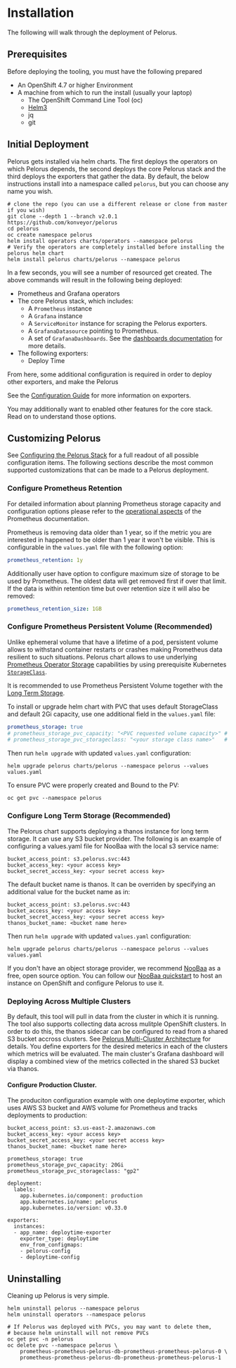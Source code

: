 
# Installation

The following will walk through the deployment of Pelorus.

## Prerequisites

Before deploying the tooling, you must have the following prepared

* An OpenShift 4.7 or higher Environment
* A machine from which to run the install (usually your laptop)
  * The OpenShift Command Line Tool (oc)
  * [Helm3](https://github.com/helm/helm/releases)
  * jq
  * git

## Initial Deployment

Pelorus gets installed via helm charts. The first deploys the operators on which Pelorus depends, the second deploys the core Pelorus stack and the third deploys the exporters that gather the data. By default, the below instructions install into a namespace called `pelorus`, but you can choose any name you wish.

```shell
# clone the repo (you can use a different release or clone from master if you wish)
git clone --depth 1 --branch v2.0.1 https://github.com/konveyor/pelorus
cd pelorus
oc create namespace pelorus
helm install operators charts/operators --namespace pelorus
# Verify the operators are completely installed before installing the pelorus helm chart
helm install pelorus charts/pelorus --namespace pelorus
```

In a few seconds, you will see a number of resourced get created. The above commands will result in the following being deployed:

* Prometheus and Grafana operators
* The core Pelorus stack, which includes:
    * A `Prometheus` instance
    * A `Grafana` instance
    * A `ServiceMonitor` instance for scraping the Pelorus exporters.
    * A `GrafanaDatasource` pointing to Prometheus.
    * A set of `GrafanaDashboards`. See the [dashboards documentation](Dashboards.md) for more details.
* The following exporters:
    * Deploy Time

From here, some additional configuration is required in order to deploy other exporters, and make the Pelorus

See the [Configuration Guide](Configuration.md) for more information on exporters.

You may additionally want to enabled other features for the core stack. Read on to understand those options.

## Customizing Pelorus

See [Configuring the Pelorus Stack](Configuration.md) for a full readout of all possible configuration items. The following sections describe the  most common supported customizations that can be made to a Pelorus deployment.

### Configure Prometheus Retention

For detailed information about planning Prometheus storage capacity and configuration options please refer to the [operational aspects](https://prometheus.io/docs/prometheus/latest/storage/#operational-aspects) of the Prometheus documentation.

Prometheus is removing data older than 1 year, so if the metric you are interested in happened to be older than 1 year it won't be visible. This is configurable in the `values.yaml` file with the following option:

```yaml
prometheus_retention: 1y
```

Additionally user have option to configure maximum size of storage to be used by Prometheus. The oldest data will get removed first if over that limit. If the data is within retention time but over retention size it will also be removed:

```yaml
prometheus_retention_size: 1GB
```

### Configure Prometheus Persistent Volume (Recommended)

Unlike ephemeral volume that have a lifetime of a pod, persistent volume allows to withstand container restarts or crashes making Prometheus data resilient to such situations.
Pelorus chart allows to use underlying [Prometheus Operator Storage](https://github.com/prometheus-operator/prometheus-operator/blob/main/Documentation/user-guides/storage.md#storage-provisioning-on-aws) capabilities by using prerequisite Kubernetes [`StorageClass`](https://kubernetes.io/docs/concepts/storage/storage-classes/).

It is recommended to use Prometheus Persistent Volume together with the [Long Term Storage](#configure-long-term-storage-recommended).

To install or upgrade helm chart with PVC that uses default StorageClass and default 2Gi capacity, use one additional field in the `values.yaml` file:

```yaml
prometheus_storage: true
# prometheus_storage_pvc_capacity: "<PVC requested volume capacity>" # Optional, default 2Gi
# prometheus_storage_pvc_storageclass: "<your storage class name>"   # Optional, default "gp2"
```

Then run `helm upgrade` with updated `values.yaml` configuration:

```shell
helm upgrade pelorus charts/pelorus --namespace pelorus --values values.yaml
```

To ensure PVC were properly created and Bound to the PV:
```shell
oc get pvc --namespace pelorus
```

### Configure Long Term Storage (Recommended)

The Pelorus chart supports deploying a thanos instance for long term storage.  It can use any S3 bucket provider. The following is an example of configuring a values.yaml file for NooBaa with the local s3 service name:

```
bucket_access_point: s3.pelorus.svc:443
bucket_access_key: <your access key>
bucket_secret_access_key: <your secret access key>
```

The default bucket name is thanos.  It can be overriden by specifying an additional value for the bucket name as in:

```
bucket_access_point: s3.pelorus.svc:443
bucket_access_key: <your access key>
bucket_secret_access_key: <your secret access key>
thanos_bucket_name: <bucket name here>
```

Then run `helm upgrade` with updated `values.yaml` configuration:

```
helm upgrade pelorus charts/pelorus --namespace pelorus --values values.yaml
```

If you don't have an object storage provider, we recommend [NooBaa](https://www.noobaa.io/) as a free, open source option. You can follow our [NooBaa quickstart](Noobaa.md) to host an instance on OpenShift and configure Pelorus to use it.

### Deploying Across Multiple Clusters

By default, this tool will pull in data from the cluster in which it is running. The tool also supports collecting data across mulitple OpenShift clusters. In order to do this, the thanos sidecar can be configured to read from a shared S3 bucket accross clusters. See [Pelorus Multi-Cluster Architecture](Architecture.md) for details. You define exporters for the desired meterics in each of the clusters which metrics will be evaluated.  The main cluster's Grafana dashboard will display a combined view of the metrics collected in the shared S3 bucket via thanos.

#### Configure Production Cluster.

The produciton configuration example with one deploytime exporter, which uses AWS S3 bucket and AWS volume for Prometheus and tracks deployments to production:

```
bucket_access_point: s3.us-east-2.amazonaws.com
bucket_access_key: <your access key>
bucket_secret_access_key: <your secret access key>
thanos_bucket_name: <bucket name here>

prometheus_storage: true
prometheus_storage_pvc_capacity: 20Gi
prometheus_storage_pvc_storageclass: "gp2"

deployment:
  labels:
    app.kubernetes.io/component: production
    app.kubernetes.io/name: pelorus
    app.kubernetes.io/version: v0.33.0

exporters:
  instances:
  - app_name: deploytime-exporter
    exporter_type: deploytime
    env_from_configmaps:
    - pelorus-config
    - deploytime-config
```


## Uninstalling

Cleaning up Pelorus is very simple.

```shell
helm uninstall pelorus --namespace pelorus
helm uninstall operators --namespace pelorus

# If Pelorus was deployed with PVCs, you may want to delete them,
# because helm uninstall will not remove PVCs
oc get pvc -n pelorus
oc delete pvc --namespace pelorus \
    prometheus-prometheus-pelorus-db-prometheus-prometheus-pelorus-0 \
    prometheus-prometheus-pelorus-db-prometheus-prometheus-pelorus-1
```
